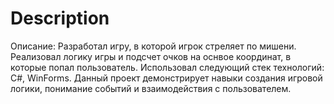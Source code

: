 # Description

Описание: Разработал игру, в которой игрок стреляет по мишени. Реализовал логику игры и подсчет очков на оснвое координат, в которые попал пользователь. Использовал следующий стек технологий: C#, WinForms. Данный проект демонстрирует навыки создания игровой логики, понимание событий и взаимодействия с пользователем.
